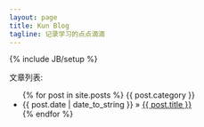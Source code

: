 ```yaml
---
layout: page
title: Kun Blog
tagline: 记录学习的点点滴滴
---
```

{% include JB/setup %}

文章列表:

<ul class="posts">
  {% for post in site.posts %}
    {{ post.category }}
    <li><span>{{ post.date | date_to_string }}</span> &raquo; <a href="{{ BASE_PATH }}{{ post.url }}">{{ post.title }}</a></li>
  {% endfor %}
</ul>
